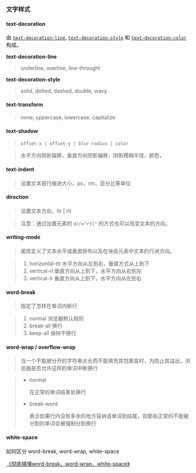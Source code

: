 ### 文字样式

#### text-decoration

由 [`text-decoration-line`](https://developer.mozilla.org/zh-CN/docs/Web/CSS/text-decoration-line), [`text-decoration-style`](https://developer.mozilla.org/zh-CN/docs/Web/CSS/text-decoration-style) 和 [`text-decoration-color`](https://developer.mozilla.org/zh-CN/docs/Web/CSS/text-decoration-color) 构成。

**text-decoration-line**

> underline, overline, line-throught

**text-decoration-style**

> solid, dotted, dashed, double, wavy



#### text-transform

> none, uppercase, lowercase, capitalize



#### text-shadow

> ```css
> offset-x | offset-y | blur-radius | color
> ```

> 水平方向阴影偏移，垂直方向阴影偏移，阴影模糊半径，颜色，



#### text-indent

> 设置文本首行缩进大小，px，rm，百分比等单位



#### direction

> 设置文本方向，ltr | rtl

> 注意：通过设置元素的 `dir="rtl"` 的方式也可以改变文本的方向。



#### writing-mode

> 属性定义了文本水平或垂直排布以及在块级元素中文本的行进方向。

> 1. horizontal-tb 水平方向从左到右，垂直方式从上到下
> 2. vertical-rl 垂直方向从上到下，水平方向从右到左
> 3. vertical-lr 垂直方向从上到下，水平方向从左到右



#### word-break

> 指定了怎样在单词内断行

> 1. normal 浏览器默认规则
> 2. break-all 换行
> 3. keep-all 保持不换行



#### word-wrap / overflow-wrap

> 当一个不能被分开的字符串太长而不能填充其包裹盒时，为防止其溢出，浏览器是否允许这样的单词中断换行

> - normal 
>
>   在正常的单词结束处换行
>
> - break-word
>
>   表示如果行内没有多余的地方容纳该单词到结尾，则那些正常的不能被分割的单词会被强制分割换行



#### white-space





如何区分 word-break, word-wrap, white-space

[《彻底搞懂word-break、word-wrap、white-space》](<https://juejin.im/post/5b8905456fb9a01a105966b4>)

